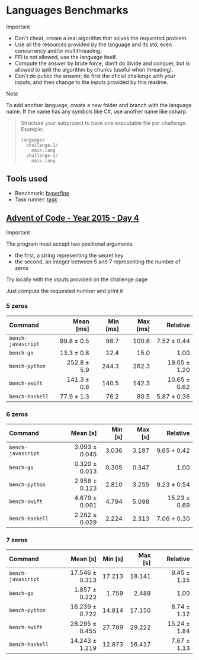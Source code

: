 # Languages Benchmarks

> [!IMPORTANT]
> - Don't cheat, create a real algorithm that solves the requested problem.
> - Use all the resources provided by the language and its std, even concurrency and/or multithreading.
> - FFI is not allowed, use the language itself.
> - Compute the answer by brute force, don't do divide and conquer, but is allowed to split the algorithm by chunks (useful when threading).
> - Don't do public the answer, do first the oficial challenge with your inputs, and then change to the inputs provided by this readme.

> [!NOTE]
> To add another language, create a new folder and branch with the language name. If the name has any symbols like C#, use another name like csharp.

> Structure your subproject to have one executable file per challenge. Example:
> ```
> language/
>   challenge-1/
>     main.lang
>   challenge-2/
>     main.lang
> ```

## Tools used

- Benchmark: [hyperfine](https://github.com/sharkdp/hyperfine)
- Task runner: [task](https://taskfile.dev/)

## [Advent of Code - Year 2015 - Day 4](https://adventofcode.com/2015/day/4)

> [!IMPORTANT]
> The program must accept two positional arguments
> - the first, a string representing the secret key
> - the second, an integer between 5 and 7 representing the number of zeros
>
> Try locally with the inputs provided on the challenge page
>
> Just compute the requested number and print it

### 5 zeros

| Command | Mean [ms] | Min [ms] | Max [ms] | Relative |
|:---|---:|---:|---:|---:|
| `bench-javascript` | 99.8 ± 0.5 | 98.7 | 100.6 | 7.52 ± 0.44 |
| `bench-go` | 13.3 ± 0.8 | 12.4 | 15.0 | 1.00 |
| `bench-python` | 252.8 ± 5.9 | 244.3 | 262.3 | 19.05 ± 1.20 |
| `bench-swift` | 141.3 ± 0.6 | 140.5 | 142.3 | 10.65 ± 0.62 |
| `bench-haskell` | 77.9 ± 1.3 | 76.2 | 80.5 | 5.87 ± 0.36 |

### 6 zeros

| Command | Mean [s] | Min [s] | Max [s] | Relative |
|:---|---:|---:|---:|---:|
| `bench-javascript` | 3.093 ± 0.045 | 3.036 | 3.187 | 9.65 ± 0.42 |
| `bench-go` | 0.320 ± 0.013 | 0.305 | 0.347 | 1.00 |
| `bench-python` | 2.958 ± 0.123 | 2.810 | 3.255 | 9.23 ± 0.54 |
| `bench-swift` | 4.879 ± 0.091 | 4.794 | 5.098 | 15.23 ± 0.69 |
| `bench-haskell` | 2.262 ± 0.029 | 2.224 | 2.313 | 7.06 ± 0.30 |

### 7 zeros

| Command | Mean [s] | Min [s] | Max [s] | Relative |
|:---|---:|---:|---:|---:|
| `bench-javascript` | 17.546 ± 0.313 | 17.213 | 18.141 | 9.45 ± 1.15 |
| `bench-go` | 1.857 ± 0.223 | 1.759 | 2.489 | 1.00 |
| `bench-python` | 16.239 ± 0.722 | 14.814 | 17.150 | 8.74 ± 1.12 |
| `bench-swift` | 28.295 ± 0.455 | 27.789 | 29.222 | 15.24 ± 1.84 |
| `bench-haskell` | 14.243 ± 1.219 | 12.873 | 16.417 | 7.67 ± 1.13 |
